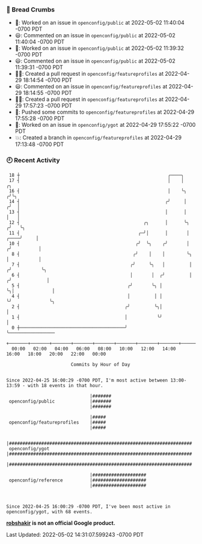 ### 🍞 Bread Crumbs

 * 👀: Worked on an issue in `openconfig/public` at 2022-05-02 11:40:04 -0700 PDT
 * 😃: Commented on an issue in `openconfig/public` at 2022-05-02 11:40:04 -0700 PDT
 * 👀: Worked on an issue in `openconfig/public` at 2022-05-02 11:39:32 -0700 PDT
 * 😃: Commented on an issue in `openconfig/public` at 2022-05-02 11:39:31 -0700 PDT
 * ✍🏼: Created a pull request in `openconfig/featureprofiles` at 2022-04-29 18:14:54 -0700 PDT
 * 😃: Commented on an issue in `openconfig/featureprofiles` at 2022-04-29 18:14:55 -0700 PDT
 * ✍🏼: Created a pull request in `openconfig/featureprofiles` at 2022-04-29 17:57:23 -0700 PDT
 * 🚢: Pushed some commits to `openconfig/featureprofiles` at 2022-04-29 17:55:28 -0700 PDT
 * 👀: Worked on an issue in `openconfig/ygot` at 2022-04-29 17:55:22 -0700 PDT
 * 💥: Created a branch in `openconfig/featureprofiles` at 2022-04-29 17:13:48 -0700 PDT

### 🕘 Recent Activity
```
 18 ┼                                                       ╭────╮
 17 ┤                                                       │    │               ╭╮
 16 ┤                                                       │    ╰╮             ╭╯╰╮
 14 ┤                                                      ╭╯     │            ╭╯  │
 13 ┤                                                      │      │            │   │
 12 ┤                                              ╭╮      │      ╰╮          ╭╯   ╰╮
 11 ┤                                            ╭─╯│      │       │     ╭────╯     │
 10 ┤                                           ╭╯  ╰╮    ╭╯       │    ╭╯          │
  8 ┤                                          ╭╯    │    │        ╰╮   │           │
  7 ┤                                         ╭╯     ╰╮   │         │  ╭╯           ╰╮
  6 ┤                                         │       │  ╭╯         │ ╭╯             │
  5 ┤                                        ╭╯       ╰╮ │          ╰╮│              │
  4 ┤                                        │         │ │           ╰╯              ╰╮
  2 ┤                                       ╭╯         ╰╮│                            │
  1 ┤                                       │           ╰╯                            │
  0 ┼───────────────────────────────────────╯                                         ╰─────────────────
    +───────+───────+───────+───────+───────+───────+───────+───────+───────+───────+───────+───────+────
  00:00   02:00   04:00   06:00   08:00   10:00   12:00   14:00   16:00   18:00   20:00   22:00   00:00   

						Commits by Hour of Day


Since 2022-04-25 16:00:29 -0700 PDT, I'm most active between 13:00-13:59 - with 18 events in that hour.

```



```
                               |#######
 openconfig/public             |#######
                               |#######

                               |#####
 openconfig/featureprofiles    |#####
                               |#####

                               |####################################################################
 openconfig/ygot               |####################################################################
                               |####################################################################

                               |####################
 openconfig/reference          |####################
                               |####################



Since 2022-04-25 16:00:29 -0700 PDT, I've been most active in openconfig/ygot, with 68 events.

```
**[robshakir](mailto:robjs@google.com) is not an official Google product.**  


Last Updated: 2022-05-02 14:31:07.599243 -0700 PDT
